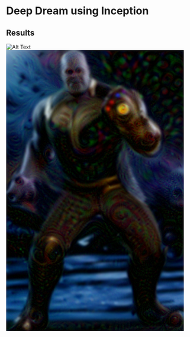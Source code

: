 # Deep Dream using Inception 

## Results
![Alt Text](results/dream_within_a_dream/monalisa.gif)
![Alt Text](results/dream_within_a_dream/thanos1.png)
